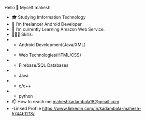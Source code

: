 <h>Hello 👋 Myself mahesh</h>
              
              
- 🎓 Studying Imformation Technology
- 👀 I’m freelancer Android Developer.
- 🌱 I’m currently Learning Amazon Web Service.
- 👨🏻‍💻 Skills:
- - Android Development(Java/XML)
- - Web Technologies(HTML/CSS)
- - Firebase/SQL Databases
- - Java
- - c/c++
- - python
-  📫 How to reach me maheshkadambala18@gmail.com
-  -Linked Profile https://www.linkedin.com/in/kadambala-mahesh-5744b1218/
<!---
iammahesh123/iammahesh123 is a ✨ special ✨ repository because its `README.md` (this file) appears on your GitHub profile.
You can click the Preview link to take a look at your changes.
--->
